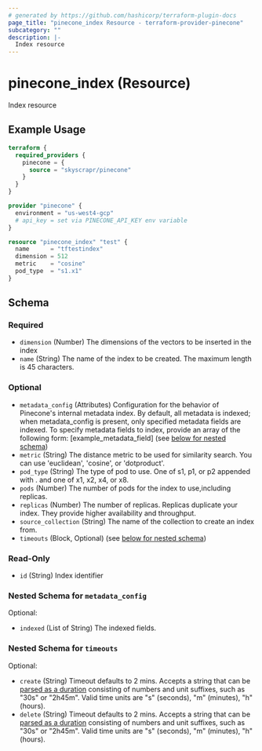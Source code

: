 ```yaml
---
# generated by https://github.com/hashicorp/terraform-plugin-docs
page_title: "pinecone_index Resource - terraform-provider-pinecone"
subcategory: ""
description: |-
  Index resource
---
```


# pinecone_index (Resource)

Index resource

## Example Usage

```terraform
terraform {
  required_providers {
    pinecone = {
      source = "skyscrapr/pinecone"
    }
  }
}

provider "pinecone" {
  environment = "us-west4-gcp"
  # api_key = set via PINECONE_API_KEY env variable
}

resource "pinecone_index" "test" {
  name      = "tftestindex"
  dimension = 512
  metric    = "cosine"
  pod_type  = "s1.x1"
}
```

<!-- schema generated by tfplugindocs -->
## Schema

### Required

- `dimension` (Number) The dimensions of the vectors to be inserted in the index
- `name` (String) The name of the index to be created. The maximum length is 45 characters.

### Optional

- `metadata_config` (Attributes) Configuration for the behavior of Pinecone's internal metadata index. By default, all metadata is indexed; when metadata_config is present, only specified metadata fields are indexed. To specify metadata fields to index, provide an array of the following form: [example_metadata_field] (see [below for nested schema](#nestedatt--metadata_config))
- `metric` (String) The distance metric to be used for similarity search. You can use 'euclidean', 'cosine', or 'dotproduct'.
- `pod_type` (String) The type of pod to use. One of s1, p1, or p2 appended with . and one of x1, x2, x4, or x8.
- `pods` (Number) The number of pods for the index to use,including replicas.
- `replicas` (Number) The number of replicas. Replicas duplicate your index. They provide higher availability and throughput.
- `source_collection` (String) The name of the collection to create an index from.
- `timeouts` (Block, Optional) (see [below for nested schema](#nestedblock--timeouts))

### Read-Only

- `id` (String) Index identifier

<a id="nestedatt--metadata_config"></a>
### Nested Schema for `metadata_config`

Optional:

- `indexed` (List of String) The indexed fields.


<a id="nestedblock--timeouts"></a>
### Nested Schema for `timeouts`

Optional:

- `create` (String) Timeout defaults to 2 mins. Accepts a string that can be [parsed as a duration](https://pkg.go.dev/time#ParseDuration) consisting of numbers and unit suffixes, such as "30s" or "2h45m". Valid time units are "s" (seconds), "m" (minutes), "h" (hours).
- `delete` (String) Timeout defaults to 2 mins. Accepts a string that can be [parsed as a duration](https://pkg.go.dev/time#ParseDuration) consisting of numbers and unit suffixes, such as "30s" or "2h45m". Valid time units are "s" (seconds), "m" (minutes), "h" (hours).
